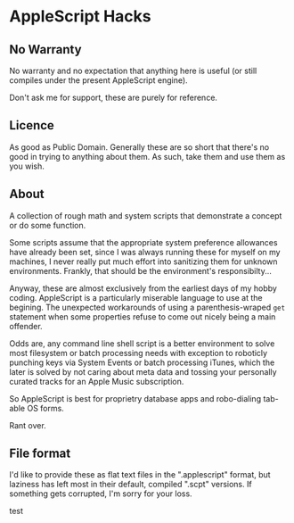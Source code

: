 # AppleScript Hacks

## No Warranty

No warranty and no expectation that anything here is useful (or still compiles under the present AppleScript engine).

Don't ask me for support, these are purely for reference.

## Licence

As good as Public Domain. Generally these are so short that there's no good in trying to anything about them. As such, take them and use them as you wish.

## About

A collection of rough math and system scripts that demonstrate a concept or do some function.

Some scripts assume that the appropriate system preference allowances have already been set, since I was always running these for myself on my machines, I never really put much effort into sanitizing them for unknown environments. Frankly, that should be the environment's responsibilty...

Anyway, these are almost exclusively from the earliest days of my hobby coding. AppleScript is a particularly miserable language to use at the begining. The unexpected workarounds of using a parenthesis-wraped `get` statement when some properties refuse to come out nicely being a main offender.

Odds are, any command line shell script is a better environment to solve most filesystem or batch processing needs with exception to roboticly punching keys via System Events or batch processing iTunes, which the later is solved by not caring about meta data and tossing your personally curated tracks for an Apple Music subscription.

So AppleScript is best for proprietry database apps and robo-dialing tab-able OS forms.

Rant over.

## File format

I'd like to provide these as flat text files in the ".applescript" format, but laziness has left most in their default, compiled ".scpt" versions. If something gets corrupted, I'm sorry for your loss.




test
